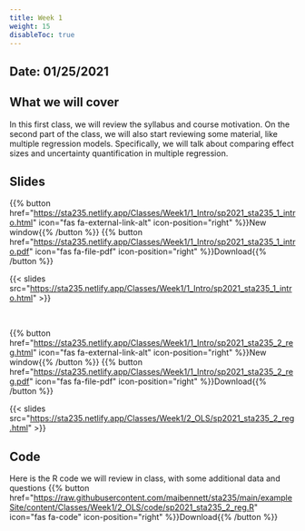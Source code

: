 ```yaml
---
title: Week 1
weight: 15
disableToc: true
---
```


## Date: 01/25/2021

## What we will cover

In this first class, we will review the syllabus and course motivation. On the second part of the class, we will also start reviewing some material, like multiple regression models. Specifically, we will talk about comparing effect sizes and uncertainty quantification in multiple regression.

## Slides

{{% button href="https://sta235.netlify.app/Classes/Week1/1_Intro/sp2021_sta235_1_intro.html" icon="fas fa-external-link-alt" icon-position="right" %}}New window{{% /button %}} {{% button href="https://sta235.netlify.app/Classes/Week1/1_Intro/sp2021_sta235_1_intro.pdf" icon="fas fa-file-pdf" icon-position="right" %}}Download{{% /button %}} 

{{< slides src="https://sta235.netlify.app/Classes/Week1/1_Intro/sp2021_sta235_1_intro.html" >}}

<br>

{{% button href="https://sta235.netlify.app/Classes/Week1/1_Intro/sp2021_sta235_2_reg.html" icon="fas fa-external-link-alt" icon-position="right" %}}New window{{% /button %}} {{% button href="https://sta235.netlify.app/Classes/Week1/1_Intro/sp2021_sta235_2_reg.pdf" icon="fas fa-file-pdf" icon-position="right" %}}Download{{% /button %}} 

{{< slides src="https://sta235.netlify.app/Classes/Week1/2_OLS/sp2021_sta235_2_reg.html" >}} 

## Code

Here is the R code we will review in class, with some additional data and questions {{% button href="https://raw.githubusercontent.com/maibennett/sta235/main/exampleSite/content/Classes/Week1/2_OLS/code/sp2021_sta235_2_reg.R" icon="fas fa-code" icon-position="right" %}}Download{{% /button %}}